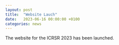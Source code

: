 ```yaml
---
layout: post
title:  "Website Lauch"
date:   2023-06-16 00:00:00 +0100
categories: news
---
```

The website for the ICRSR 2023 has been launched.